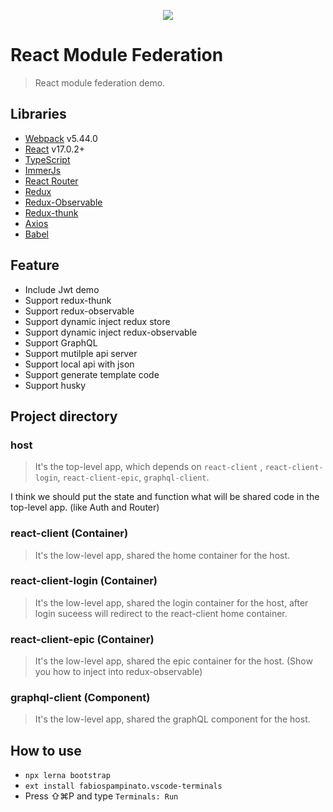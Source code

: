 <p align="center"><img src="https://user-images.githubusercontent.com/1182967/34776160-d0cdee06-f650-11e7-8119-b42c0c324e8f.png"/></p>

# React Module Federation

> React module federation demo.

## Libraries

- [Webpack](https://webpack.js.org/) v5.44.0
- [React](https://reactjs.org/) v17.0.2+
- [TypeScript](https://www.typescriptlang.org/)
- [ImmerJs](https://immerjs.github.io/immer/)
- [React Router](https://reacttraining.com/react-router/)
- [Redux](https://redux.js.org/)
- [Redux-Observable](https://redux-observable.js.org/)
- [Redux-thunk](https://github.com/reduxjs/redux-thunk)
- [Axios](https://github.com/axios/axios)
- [Babel](https://babeljs.io/)

## Feature

- Include Jwt demo
- Support redux-thunk
- Support redux-observable
- Support dynamic inject redux store
- Support dynamic inject redux-observable
- Support GraphQL
- Support mutilple api server
- Support local api with json
- Support generate template code
- Support husky


## Project directory

### host
> It's the top-level app, which depends on `react-client` , `react-client-login`, `react-client-epic`, `graphql-client`.

I think we should put the state and function what will be shared code in the top-level app. (like Auth and Router)

### react-client (Container)
> It's the low-level app, shared the home container for the host.

### react-client-login (Container)
> It's the low-level app, shared the login container for the host, after login suceess will redirect to the react-client home container.

### react-client-epic (Container)
> It's the low-level app, shared the epic container for the host. (Show you how to inject into redux-observable)

### graphql-client (Component)
> It's the low-level app, shared the graphQL component for the host.

## How to use

* `npx lerna bootstrap`
* `ext install fabiospampinato.vscode-terminals`
* Press ⇧⌘P and type `Terminals: Run`